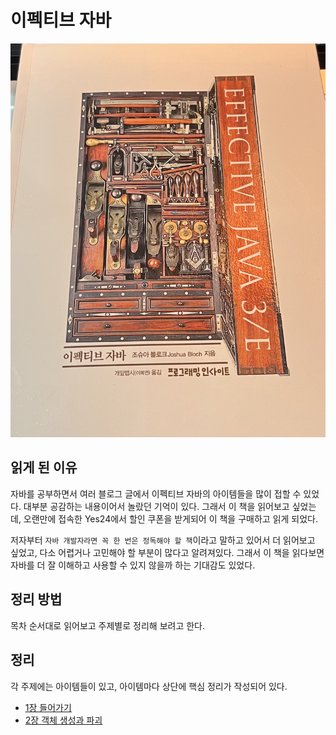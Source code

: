 # 이펙티브 자바

![이펙티브_자바](./images/이펙티브_자바.png)

## 읽게 된 이유

자바를 공부하면서 여러 블로그 글에서 이펙티브 자바의 아이템들을 많이 접할 수 있었다. 대부분 공감하는 내용이어서 놀랐던 기억이 있다. 그래서 이 책을 읽어보고 싶었는데, 오랜만에 접속한 Yes24에서 할인 쿠폰을 받게되어 이 책을 구매하고 읽게 되었다.

저자부터 `자바 개발자라면 꼭 한 번은 정독해야 할 책`이라고 말하고 있어서 더 읽어보고 싶었고, 다소 어렵거나 고민해야 할 부분이 많다고 알려져있다. 그래서 이 책을 읽다보면 자바를 더 잘 이해하고 사용할 수 있지 않을까 하는 기대감도 있었다.

## 정리 방법

목차 순서대로 읽어보고 주제별로 정리해 보려고 한다.

## 정리

각 주제에는 아이템들이 있고, 아이템마다 상단에 핵심 정리가 작성되어 있다.

- [1장 들어가기](1장_들어가기.md)
- [2장 객체 생성과 파괴](2장_객체_생성과_파괴.md)
